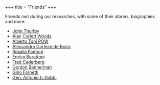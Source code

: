 +++
title = "Friends"
+++

Friends met during our researches, with some of their stories, biographies and more:

- [John Thurlby](/en/friends/john_thurlby/)
- [Alan Corlett Woods](/en/friends/alan_woods/)
- [Alberto Toni POW](/en/friends/alberto_toni/)
- [Alessandro Cortese de Bosis](/en/friends/alessandro_cortese_de_bosis)
- [Rosalia Fantoni](/en/friends/rosalia_fantoni/)
- [Enrico Barattoni](/en/friends/enrico_barattoni/)
- [Fred Cederberg](/en/friends/fred_cederberg/)
- [Gordon Bannerman](/en/friends/gordon_bannerman/)
- [Gino Farnetti](/en/friends/gino_farnetti/)
- [Gen. Antonio Li Gobbi](/en/friends/aligobbi/)